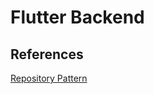 # Flutter Backend

## References

[Repository Pattern](https://codewithandrea.com/articles/flutter-repository-pattern/)
